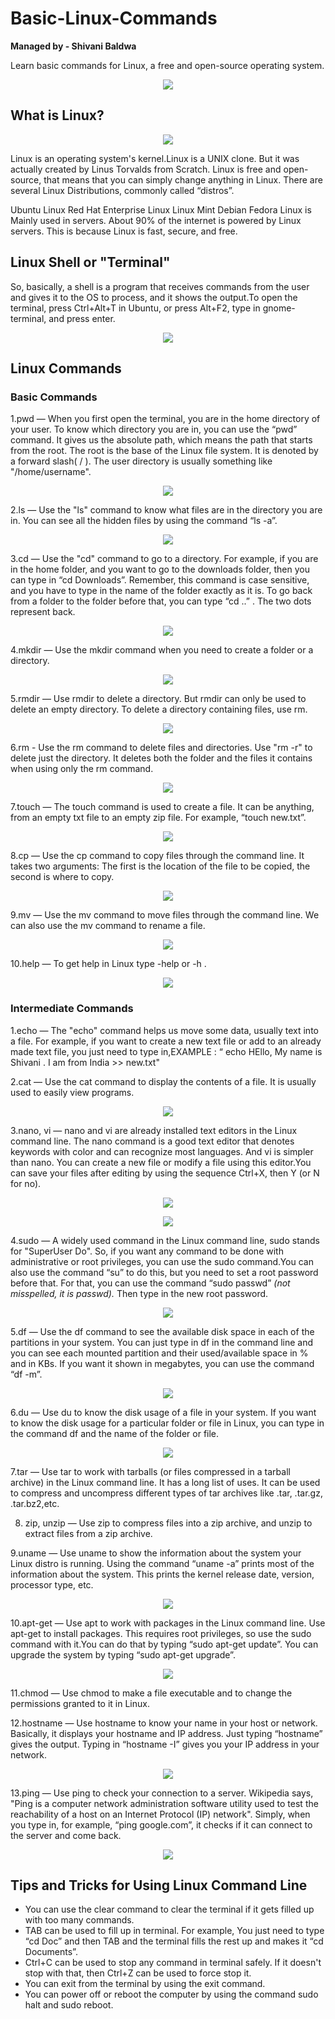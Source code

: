 # Basic-Linux-Commands

**Managed by - Shivani Baldwa**

Learn basic commands for Linux, a free and open-source operating system.
<p align="center">
  <img src="https://github.com/oilmcut-2020/Basic-Linux-Commands/blob/master/linux_terminal.png">
</p>

## What is Linux?
<p align="center">
  <img src="https://github.com/oilmcut-2020/Basic-Linux-Commands/blob/master/linux.png">
</p>
Linux is an operating system's kernel.Linux is a UNIX clone. But it was actually created by Linus Torvalds from Scratch. Linux is free and open-source, that means that you can simply change anything in Linux. There are several Linux Distributions, commonly called “distros”.

Ubuntu Linux
Red Hat Enterprise Linux
Linux Mint
Debian
Fedora
Linux is Mainly used in servers. About 90% of the internet is powered by Linux servers. This is because Linux is fast, secure, and free.

## Linux Shell or "Terminal"

So, basically, a shell is a program that receives commands from the user and gives it to the OS to process, and it shows the output.To open the terminal, press Ctrl+Alt+T in Ubuntu, or press Alt+F2, type in gnome-terminal, and press enter. 
<p align="center">
  <img src="https://github.com/oilmcut-2020/Basic-Linux-Commands/blob/master/command_line_terminal.png">
</p>
           
## Linux Commands

### Basic Commands
1.pwd — When you first open the terminal, you are in the home directory of your user. To know which directory you are in, you can use the “pwd” command. It gives us the absolute path, which means the path that starts from the root. The root is the base of the Linux file system. It is denoted by a forward slash( / ). The user directory is usually something like "/home/username".
<p align="center">
  <img src="https://github.com/oilmcut-2020/Basic-Linux-Commands/blob/master/images/pwd.png">
</p>

2.ls — Use the "ls" command to know what files are in the directory you are in. You can see all the hidden files by using the command “ls -a”.
<p align="center">
  <img src="https://github.com/oilmcut-2020/Basic-Linux-Commands/blob/master/images/ls.png">
</p>

3.cd — Use the "cd" command to go to a directory. For example, if you are in the home folder, and you want to go to the downloads folder, then you can type in “cd Downloads”. Remember, this command is case sensitive, and you have to type in the name of the folder exactly as it is. 
To go back from a folder to the folder before that, you can type “cd ..” . The two dots represent back.
<p align="center">
  <img src="https://github.com/oilmcut-2020/Basic-Linux-Commands/blob/master/images/cd.png">
</p>

4.mkdir — Use the mkdir command when you need to create a folder or a directory.
<p align="center">
  <img src="https://github.com/oilmcut-2020/Basic-Linux-Commands/blob/master/images/mkdir.png">
</p>

5.rmdir  — Use rmdir to delete a directory. But rmdir can only be used to delete an empty directory. To delete a directory containing files, use rm.
<p align="center">
  <img src="https://github.com/oilmcut-2020/Basic-Linux-Commands/blob/master/images/rmdir.png">
</p>

6.rm - Use the rm command to delete files and directories.  Use "rm -r" to delete just the directory. It deletes both the folder and the files it contains when using only the rm command.
<p align="center">
  <img src="https://github.com/oilmcut-2020/Basic-Linux-Commands/blob/master/images/rm.png">
</p>

7.touch — The touch command is used to create a file. It can be anything, from an empty txt file to an empty zip file. For example, “touch new.txt”.
<p align="center">
  <img src="https://github.com/oilmcut-2020/Basic-Linux-Commands/blob/master/images/touch.png">
</p>

8.cp — Use the cp command to copy files through the command line. It takes two arguments: The first is the location of the file to be copied, the second is where to copy.
<p align="center">
  <img src="https://github.com/oilmcut-2020/Basic-Linux-Commands/blob/master/images/cp.png">
</p>

9.mv — Use the mv command to move files through the command line. We can also use the mv command to rename a file.
<p align="center">
  <img src="https://github.com/oilmcut-2020/Basic-Linux-Commands/blob/master/images/mv.png">
</p>

10.help  — To get help in Linux type -help or -h .
 <p align="center">
  <img src="https://github.com/oilmcut-2020/Basic-Linux-Commands/blob/master/images/help.png">
</p>

 ### Intermediate Commands
 
 1.echo — The "echo" command helps us move some data, usually text into a file. For example, if you want to create a new text file or add to an already made text file, you just need to type in,EXAMPLE : “ echo HEllo, My name is Shivani . I am from India >> new.txt"
 
 2.cat — Use the cat command to display the contents of a file. It is usually used to easily view programs.
  <p align="center">
  <img src="https://github.com/oilmcut-2020/Basic-Linux-Commands/blob/master/images/cat.png">
</p>

 3.nano, vi — nano and vi are already installed text editors in the Linux command line. The nano command is a good text editor   that denotes keywords with color and can recognize most languages. And vi is simpler than nano. You can create a new file or modify a file using this editor.You can save your files after editing by using the sequence Ctrl+X, then Y (or N for no).
  <p align="center">
  <img src="https://github.com/oilmcut-2020/Basic-Linux-Commands/blob/master/images/nano.png">
</p>

 <p align="center">
  <img src="https://github.com/oilmcut-2020/Basic-Linux-Commands/blob/master/images/vi.png">
</p>

 4.sudo — A widely used command in the Linux command line, sudo stands for "SuperUser Do". So, if you want any command to be done with administrative or root privileges, you can use the sudo command.You can also use the command “su” to do this, but you need to set a root password before that. For that, you can use the command “sudo passwd” *(not misspelled, it is passwd).* Then type in the new root password.
  <p align="center">
  <img src="https://github.com/oilmcut-2020/Basic-Linux-Commands/blob/master/images/sudo.png">
</p>

 5.df — Use the df command to see the available disk space in each of the partitions in your system. You can just type in df in the command line and you can see each mounted partition and their used/available space in % and in KBs. If you want it shown in megabytes, you can use the command “df -m”.
  <p align="center">
  <img src="https://github.com/oilmcut-2020/Basic-Linux-Commands/blob/master/images/df.png">
</p>

6.du — Use du to know the disk usage of a file in your system. If you want to know the disk usage for a particular folder or file in Linux, you can type in the command df and the name of the folder or file. 
  <p align="center">
  <img src="https://github.com/oilmcut-2020/Basic-Linux-Commands/blob/master/images/du.png">
</p>

7.tar — Use tar to work with tarballs (or files compressed in a tarball archive) in the Linux command line. It has a long list of uses. It can be used to compress and uncompress different types of tar archives like .tar, .tar.gz, .tar.bz2,etc.

8. zip, unzip — Use zip to compress files into a zip archive, and unzip to extract files from a zip archive.

9.uname — Use uname to show the information about the system your Linux distro is running. Using the command “uname -a” prints most of the information about the system. This prints the kernel release date, version, processor type, etc.
 <p align="center">
  <img src="https://github.com/oilmcut-2020/Basic-Linux-Commands/blob/master/images/uname.png">
</p>

10.apt-get — Use apt to work with packages in the Linux command line. Use apt-get to install packages. This requires root privileges, so use the sudo command with it.You can do that by typing “sudo apt-get update”. You can upgrade the system by typing “sudo apt-get upgrade”.
 <p align="center">
  <img src="https://github.com/oilmcut-2020/Basic-Linux-Commands/blob/master/images/apt-get.png">
</p>

11.chmod — Use chmod to make a file executable and to change the permissions granted to it in Linux.

12.hostname — Use hostname to know your name in your host or network. Basically, it displays your hostname and IP address. Just typing “hostname” gives the output. Typing in “hostname -I” gives you your IP address in your network.
 <p align="center">
  <img src="https://github.com/oilmcut-2020/Basic-Linux-Commands/blob/master/images/hostname.png">
</p>

13.ping — Use ping to check your connection to a server. Wikipedia says, "Ping is a computer network administration software utility used to test the reachability of a host on an Internet Protocol (IP) network". Simply, when you type in, for example, “ping google.com”, it checks if it can connect to the server and come back.
 <p align="center">
  <img src="https://github.com/oilmcut-2020/Basic-Linux-Commands/blob/master/images/ping.png">
</p>

## Tips and Tricks for Using Linux Command Line
- You can use the clear command to clear the terminal if it gets filled up with too many commands.
- TAB can be used to fill up in terminal. For example, You just need to type “cd Doc” and then TAB and the terminal fills the rest up and makes it “cd Documents”.
- Ctrl+C can be used to stop any command in terminal safely. If it doesn't stop with that, then Ctrl+Z can be used to force stop it.
- You can exit from the terminal by using the exit command.
- You can power off or reboot the computer by using the command sudo halt and sudo reboot.
